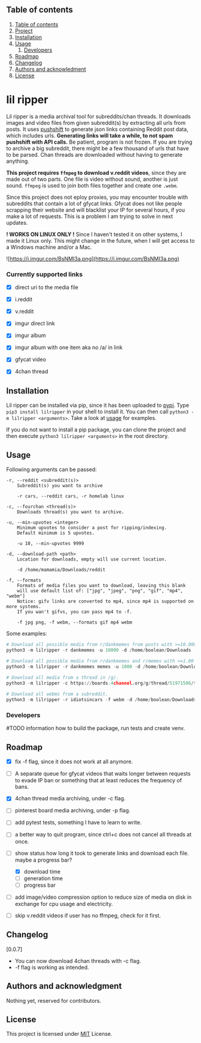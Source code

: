 ## Table of contents <a name="toc">

1. [Table of contents](#toc)
2. [Project](#project)
3. [Installation](#installation)
4. [Usage](#usage)
   1. [Developers](#developers)
5. [Roadmap](#roadmap)
6. [Changelog](#changelog)
7. [Authors and acknowledment](#aaa)
8. [License](#license)



# lil ripper <a name="project">

Lil ripper is a media archival tool for subreddits/chan threads. It downloads images and video files from given subreddit(s) by extracting all urls from posts. It uses [pushshift](https://pushshift.io/) to generate json links containing Reddit post data, which includes urls. **Generating links will take a while, to not spam pushshift with API calls.** Be patient, program is not frozen. If you are trying to archive a big subreddit, there might be a few thousand of urls that have to be parsed. Chan threads are downloaded without having to generate anything.

**This project requires `ffmpeg` to download v.reddit videos**, since they are made out of two parts. One file is video without sound, another is just sound. `ffmpeg` is used to join both files together and create one `.webm`. 

Since this project does not eploy proxies, you may encounter trouble with subreddits that contain a lot of gfycat links. Gfycat does not like people scrapping their website and will blacklist your IP for several hours, if you make a lot of requests. This is a problem I am trying to solve in next updates.



**! WORKS ON LINUX ONLY !** Since I haven't tested it on other systems, I made it Linux only. This might change in the future, when I will get access to a Windows machine and/or a Mac.

![https://i.imgur.com/BsNMI3a.png](https://i.imgur.com/BsNMI3a.png)

### Currently supported links

- [x] direct uri to the media file
- [x] i.reddit
- [x] v.reddit
- [x] imgur direct link
- [x] imgur album
- [x] imgur album with one item aka no /a/ in link
- [x] gfycat video
- [x] 4chan thread



## Installation <a name="installation">

Lil ripper can be installed via pip, since it has been uploaded to [pypi](https://pypi.org/). Type `pip3 install lilripper` in your shell to install it. You can then call `python3 -m lilripper <arguments>`. Take a look at [usage](#usage) for examples.

If you do not want to install a pip package, you can clone the project and then execute `python3 lilripper <arguments>` in the root directory.



## Usage <a name="usage">

Following arguments can be passed:

```
-r, --reddit <subreddit(s)>
	Subreddit(s) you want to archive
	
	-r cars, --reddit cars, -r homelab linux
	
-c, --fourchan <thread(s)>
	Downloads thread(s) you want to archive.

-u, --min-upvotes <integer> 
	Minimum upvotes to consider a post for ripping/indexing.
	Default minimum is 5 upvotes.
	
	-u 10, --min-upvotes 9999

-d, --download-path <path>
	Location for downloads, empty will use current location.
	
	-d /home/mamamia/Downloads/reddit

-f, --formats
	Formats of media files you want to download, leaving this blank
	will use default list of: ["jpg", "jpeg", "png", "gif", "mp4", "webm"]
	Notice: gifv links are converted to mp4, since mp4 is supported on more systems.
	If you wan't gifvs, you can pass mp4 to -f.
	
	-f jpg png, -f webm, --formats gif mp4 webm
```



Some examples:

```python
# Download all possible media from r/dankmemes from posts with >=10.000 upvotes to Downloads directory. It will create a folder "dankmemes".
python3 -m lilripper -r dankmemes -u 10000 -d /home/boolean/Downloads

# Download all possible media from r/dankmemes and r/memes with >=1.00 upvotes to Download directory. Will create directories for each subreddit.
python3 -m lilripper -r dankmemes memes -u 1000 -d /home/boolean/Downloads

# Download all media from a thread in /g/.
python3 -m lilripper -c https://boards.4channel.org/g/thread/51971506/the-g-wiki -d /home/boolean/Downloads
    
# Download all webms from a subreddit.
python3 -m lilripper -r idiotsincars -f webm -d /home/boolean/Downloads
```



### Developers <a name="developers">

#TODO information how to build the package, run tests and create venv.



## Roadmap <a name="roadmap">

- [x] fix -f flag, since it does not work at all anymore.
- [ ] A separate queue for gfycat videos that waits longer between requests to evade IP ban or something that at least reduces the frequency of bans.
- [x] 4chan thread media archiving, under -c flag.
- [ ] pinterest board media archiving, under -p flag.
- [ ] add pytest tests, something I have to learn to write.
- [ ] a better way to quit program, since ctrl+c does not cancel all threads at once.
- [ ] show status how long it took to generate links and download each file. maybe a progress bar?
  - [x] download time
  - [ ] generation time
  - [ ] progress bar
- [ ] add image/video compression option to reduce size of media on disk in exchange for cpu usage and electricity.
- [ ] skip v.reddit videos if user has no ffmpeg, check for it first.



## Changelog <a name="changelog">

[0.0.7] 

- You can now download 4chan threads with -c flag.
- -f flag is working as intended.

## Authors and acknowledgment <a name="aaa">

Nothing yet, reserved for contributors.



## License <a name="license">

This project is licensed under [MIT](https://choosealicense.com/licenses/mit/) License.